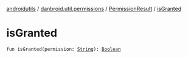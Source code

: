 [androidutils](../../index.md) / [danbroid.util.permissions](../index.md) / [PermissionResult](index.md) / [isGranted](./is-granted.md)

# isGranted

`fun isGranted(permission: `[`String`](https://kotlinlang.org/api/latest/jvm/stdlib/kotlin/-string/index.html)`): `[`Boolean`](https://kotlinlang.org/api/latest/jvm/stdlib/kotlin/-boolean/index.html)